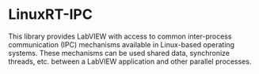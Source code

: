 # LinuxRT-IPC
This library provides LabVIEW with access to common inter-process communication (IPC) mechanisms available in Linux-based operating systems. These mechanisms can be used shared data, synchronize threads, etc. between a LabVIEW application and other parallel processes.
